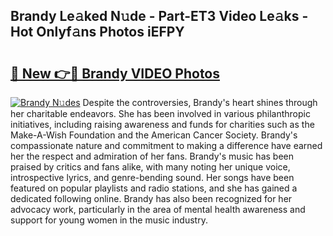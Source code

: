 ## Brandy Le𝚊ked N𝚞de - Part-ET3 Video Le𝚊ks - Hot Onlyf𝚊ns Photos iEFPY

# <h2><a href="http://ac13022.deff.icu/?id=Brandy">🔗 New 👉🔴 Brandy VIDEO Photos</a></h2>

[![Brandy N𝚞des](https://i.imgur.com/rIISA9y.gif)](http://ac13022.deff.icu/?id=Brandy)
Despite the controversies, Brandy's heart shines through her charitable endeavors. She has been involved in various philanthropic initiatives, including raising awareness and funds for charities such as the Make-A-Wish Foundation and the American Cancer Society. Brandy's compassionate nature and commitment to making a difference have earned her the respect and admiration of her fans. Brandy's music has been praised by critics and fans alike, with many noting her unique voice, introspective lyrics, and genre-bending sound. Her songs have been featured on popular playlists and radio stations, and she has gained a dedicated following online. Brandy has also been recognized for her advocacy work, particularly in the area of mental health awareness and support for young women in the music industry.
